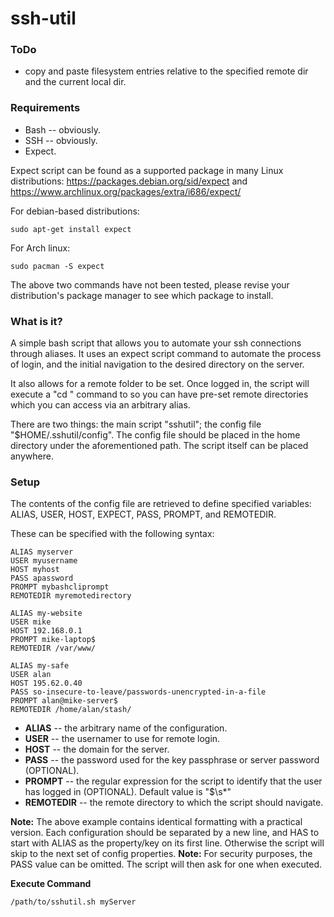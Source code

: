 # ssh-util

### ToDo
* copy and paste filesystem entries relative to the specified remote dir and the current local dir.

### Requirements

* Bash -- obviously.
* SSH -- obviously.
* Expect.

Expect script can be found as a supported package in many Linux distributions: https://packages.debian.org/sid/expect and https://www.archlinux.org/packages/extra/i686/expect/

For debian-based distributions: 
~~~~
sudo apt-get install expect
~~~~
For Arch linux: 
~~~~
sudo pacman -S expect
~~~~

The above two commands have not been tested, please revise your distribution's package manager to see which package to install. 

### What is it?
A simple bash script that allows you to automate your ssh connections through aliases. 
It uses an expect script command to automate the process of login, and the initial navigation to the desired directory on the server.

It also allows for a remote folder to be set. Once logged in, the script will execute a "cd <path of choice>" command to so you can have pre-set remote directories which you can access via an arbitrary alias.

There are two things: the main script "sshutil"; the config file "$HOME/.sshutil/config". The config file should be placed in the home directory under the aforementioned path. The script itself can be placed anywhere.

### Setup
The contents of the config file are retrieved to define specified variables: ALIAS, USER, HOST, EXPECT, PASS, PROMPT, and REMOTEDIR. 

These can be specified with the following syntax:

~~~~
ALIAS myserver 
USER myusername 
HOST myhost
PASS apassword
PROMPT mybashcliprompt
REMOTEDIR myremotedirectory

ALIAS my-website
USER mike
HOST 192.168.0.1
PROMPT mike-laptop$
REMOTEDIR /var/www/

ALIAS my-safe
USER alan 
HOST 195.62.0.40
PASS so-insecure-to-leave/passwords-unencrypted-in-a-file
PROMPT alan@mike-server$
REMOTEDIR /home/alan/stash/
~~~~

* **ALIAS** -- the arbitrary name of the configuration.
* **USER** -- the usernamer to use for remote login.
* **HOST** -- the domain for the server.
* **PASS** -- the password used for the key passphrase or server password (OPTIONAL).
* **PROMPT** -- the regular expression for the script to identify that the user has logged in (OPTIONAL). Default value is "\$\s*"
* **REMOTEDIR** -- the remote directory to which the script should navigate.

**Note:** The above example contains identical formatting with a practical version. Each configuration should be separated by a new line, and HAS to start with ALIAS as the property/key on its first line. Otherwise the script will skip to the next set of config properties. 
**Note:** For security purposes, the PASS value can be omitted. The script will then ask for one when executed.

**Execute Command**
~~~~
/path/to/sshutil.sh myServer
~~~~
